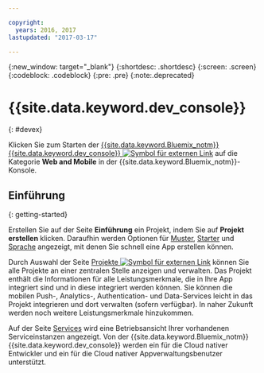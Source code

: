```yaml
---

copyright:
  years: 2016, 2017
lastupdated: "2017-03-17"

---
```

{:new_window: target="_blank"}
{:shortdesc: .shortdesc}
{:screen: .screen}
{:codeblock: .codeblock}
{:pre: .pre}
{:note:.deprecated}

# {{site.data.keyword.dev_console}}
{: #devex}

Klicken Sie zum Starten der [{{site.data.keyword.Bluemix_notm}} {{site.data.keyword.dev_console}} ![Symbol für externen Link](../icons/launch-glyph.svg "Symbol für externen Link")](https://console.{DomainName}/developer/getting-started) auf die Kategorie **Web and Mobile** in der {{site.data.keyword.Bluemix_notm}}-Konsole. 


## Einführung
{: getting-started}

Erstellen Sie auf der Seite **Einführung** ein Projekt, indem Sie auf **Projekt erstellen** klicken. Daraufhin werden Optionen für [Muster](patterns.html), [Starter](starters.html) und [Sprache](patterns.html#languages) angezeigt, mit denen Sie schnell eine App erstellen können. 

Durch Auswahl der Seite [Projekte ![Symbol für externen Link](../icons/launch-glyph.svg "Symbol für externen Link")](https://console.{DomainName}/developer/projects) können Sie alle Projekte an einer zentralen Stelle anzeigen und verwalten. Das Projekt enthält die Informationen für alle Leistungsmerkmale, die in Ihre App integriert sind und in diese integriert werden können. Sie können die mobilen Push-, Analytics-, Authentication- und Data-Services leicht in das Projekt integrieren und dort verwalten (sofern verfügbar). In naher Zukunft werden noch weitere Leistungsmerkmale hinzukommen. 

Auf der Seite [Services](services.html) wird eine Betriebsansicht Ihrer vorhandenen Serviceinstanzen angezeigt. Von der {{site.data.keyword.Bluemix_notm}} {{site.data.keyword.dev_console}} werden ein für die Cloud nativer Entwickler und ein für die Cloud nativer Appverwaltungsbenutzer unterstützt. 


<!--You can also discover the {{site.data.keyword.Bluemix_notm}} Mobile offerings, link to the Mobile documentation and get answers from our {{site.data.keyword.Bluemix_notm}} Mobile services community on Stack Overflow.-->
